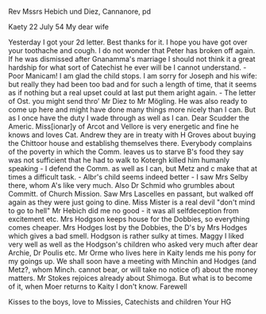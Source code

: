 Rev Mssrs Hebich und Diez, Cannanore, pd

 Kaety 22 July 54
My dear wife

Yesterday I got your 2d letter. Best thanks for it. I hope you have got over your toothache and cough. I do not wonder that Peter has broken off again. If he was dismissed after Gnanamma's marriage I should not think it a great hardship for what sort of Catechist he ever will be I cannot understand. - Poor Manicam! I am glad the child stops. I am sorry for Joseph and his wife: but really they had been too bad and for such a length of time, that it seems as if nothing but a real upset could at last put them aright again. - The letter of Ost. you might send thro' Mr Diez to Mr Mögling. He was also ready to come up here and might have done many things more nicely than I can. But as I once have the duty I wade through as well as I can. Dear Scudder the Americ. Miss[ionar]y of Arcot and Vellore is very energetic and fine he knows and loves Cat. Andrew they are in treaty with H Groves about buying the Chittoor house and establishg themselves there. Everybody complains of the poverty in which the Comm. leaves us to starve B's food they say was not sufficient that he had to walk to Kotergh killed him humanly speaking - I defend the Comm. as well as I can, but Metz and c make that at times a difficult task. - Albr's child seems indeed better - I saw Mrs Selby there, whom A's like very much. Also Dr Schmid who grumbles about Committ. of Church Mission. Saw Mrs Lascelles en passant, but walked off again as they were just going to dine. Miss Mister is a real devil "don't mind to go to hell" Mr Hebich did me no good - it was all selfdeception from excitement etc. Mrs Hodgson keeps house for the Dobbies, so everything comes cheaper. Mrs Hodges lost by the Dobbies, the D's by Mrs Hodges which gives a bad smell. Hodgson is rather sulky at times. Maggy I liked very well as well as the Hodgson's children who asked very much after dear Archie, Dr Poulis etc. Mr Orme who lives here in Kaity lends me his pony for my goings up. We shall soon have a meeting with Minchin and Hodges (and Metz?, whom Minch. cannot bear, or will take no notice of) about the money matters. Mr Stokes rejoices already about Shimoga. But what is to become of it, when Moer returns to Kaity I don't know. Farewell

Kisses to the boys, love to Missies, Catechists and children  Your HG

